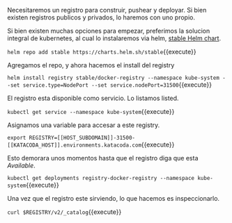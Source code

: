 Necesitaremos un registro para construir, pushear y deployar. Si bien existen registros publicos y privados, lo haremos con uno propio. 

Si bien existen muchas opciones para empezar, preferimos la solucion integral de kubernetes, al cual lo instalaremos via helm, [stable Helm chart](https://github.com/helm/charts/tree/master/stable/docker-registry#docker-registry-helm-chart).


`helm repo add stable https://charts.helm.sh/stable`{{execute}}

Agregamos el repo, y ahora hacemos el install del registry

`helm install registry stable/docker-registry --namespace kube-system --set service.type=NodePort --set service.nodePort=31500`{{execute}}

El registro esta disponible como  servicio. Lo listamos listed.

`kubectl get service --namespace kube-system`{{execute}}

Asignamos una variable para accesar a este registry.

`export REGISTRY=[[HOST_SUBDOMAIN]]-31500-[[KATACODA_HOST]].environments.katacoda.com`{{execute}}

Esto demorara unos momentos hasta que el registro diga que esta  _Available_.

`kubectl get deployments registry-docker-registry --namespace kube-system`{{execute}}

Una vez que el registro este sirviendo, lo que hacemos es inspeccionarlo.

`curl $REGISTRY/v2/_catalog`{{execute}}
